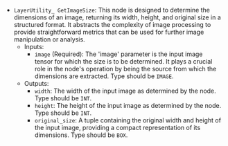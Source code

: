 - `LayerUtility_ GetImageSize`: This node is designed to determine the dimensions of an image, returning its width, height, and original size in a structured format. It abstracts the complexity of image processing to provide straightforward metrics that can be used for further image manipulation or analysis.
    - Inputs:
        - `image` (Required): The 'image' parameter is the input image tensor for which the size is to be determined. It plays a crucial role in the node's operation by being the source from which the dimensions are extracted. Type should be `IMAGE`.
    - Outputs:
        - `width`: The width of the input image as determined by the node. Type should be `INT`.
        - `height`: The height of the input image as determined by the node. Type should be `INT`.
        - `original_size`: A tuple containing the original width and height of the input image, providing a compact representation of its dimensions. Type should be `BOX`.
